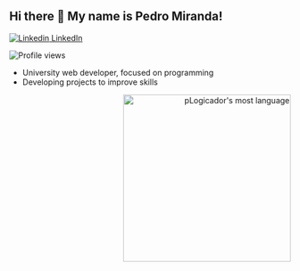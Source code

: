 ## Hi there 👋 My name is Pedro Miranda!
[![Linkedin](https://i.stack.imgur.com/gVE0j.png) LinkedIn](https://www.linkedin.com/in/pedroesm/)&nbsp; 

<p align="left"> <img src="https://komarev.com/ghpvc/?username=pLogicador&color=yellow" alt="Profile views" /> </p> 

- University web developer, focused on programming
- Developing projects to improve skills


<p align="right">
<img width="300em" src="https://github-readme-stats.vercel.app/api/top-langs/?username=pLogicador&layout=compact&theme=dracula" alt="pLogicador's most language"/>
</p>





<!--
**pLogicador/pLogicador** is a ✨ _special_ ✨ repository because its `README.md` (this file) appears on your GitHub profile.

Here are some ideas to get you started:

- 🔭 I’m currently working on ...
- 🌱 I’m currently learning ...
- 👯 I’m looking to collaborate on ...
- 🤔 I’m looking for help with ...
- 💬 Ask me about ...
- 📫 How to reach me: ...
- 😄 Pronouns: ...
- ⚡ Fun fact: ...
-->

